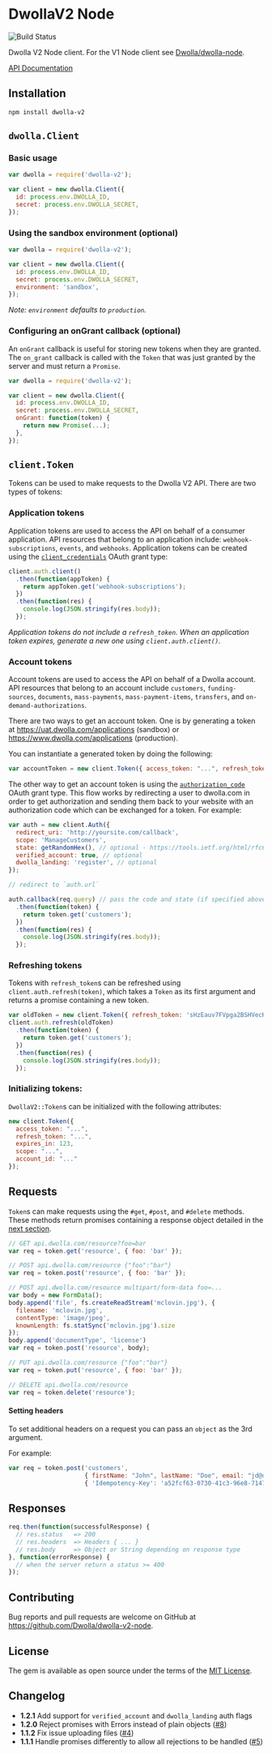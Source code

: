 # DwollaV2 Node

![Build Status](https://travis-ci.org/Dwolla/dwolla-v2-node.svg)

Dwolla V2 Node client. For the V1 Node client see [Dwolla/dwolla-node](https://github.com/Dwolla/dwolla-node).

[API Documentation](https://docsv2.dwolla.com)

## Installation

```
npm install dwolla-v2
```

## `dwolla.Client`

### Basic usage

```javascript
var dwolla = require('dwolla-v2');

var client = new dwolla.Client({
  id: process.env.DWOLLA_ID,
  secret: process.env.DWOLLA_SECRET,
});
```

### Using the sandbox environment (optional)

```javascript
var dwolla = require('dwolla-v2');

var client = new dwolla.Client({
  id: process.env.DWOLLA_ID,
  secret: process.env.DWOLLA_SECRET,
  environment: 'sandbox',
});
```

*Note: `environment` defaults to `production`.*

### Configuring an onGrant callback (optional)

An `onGrant` callback is useful for storing new tokens when they are granted. The `on_grant`
callback is called with the `Token` that was just granted by the server and must return a `Promise`.

```javascript
var dwolla = require('dwolla-v2');

var client = new dwolla.Client({
  id: process.env.DWOLLA_ID,
  secret: process.env.DWOLLA_SECRET,
  onGrant: function(token) {
    return new Promise(...);
  },
});
```

## `client.Token`

Tokens can be used to make requests to the Dwolla V2 API. There are two types of tokens:

### Application tokens

Application tokens are used to access the API on behalf of a consumer application. API resources that
belong to an application include: `webhook-subscriptions`, `events`, and `webhooks`. Application
tokens can be created using the [`client_credentials`][client_credentials] OAuth grant type:

[client_credentials]: https://tools.ietf.org/html/rfc6749#section-4.4

```javascript
client.auth.client()
  .then(function(appToken) {
    return appToken.get('webhook-subscriptions');
  })
  .then(function(res) {
    console.log(JSON.stringify(res.body));
  });
```

*Application tokens do not include a `refresh_token`. When an application token expires, generate
a new one using `client.auth.client()`.*

### Account tokens

Account tokens are used to access the API on behalf of a Dwolla account. API resources that belong
to an account include `customers`, `funding-sources`, `documents`, `mass-payments`, `mass-payment-items`,
`transfers`, and `on-demand-authorizations`.

There are two ways to get an account token. One is by generating a token at
https://uat.dwolla.com/applications (sandbox) or https://www.dwolla.com/applications (production).

You can instantiate a generated token by doing the following:

```javascript
var accountToken = new client.Token({ access_token: "...", refresh_token: "..." });
```

The other way to get an account token is using the [`authorization_code`][authorization_code]
OAuth grant type. This flow works by redirecting a user to dwolla.com in order to get authorization
and sending them back to your website with an authorization code which can be exchanged for a token.
For example:

[authorization_code]: https://tools.ietf.org/html/rfc6749#section-4.1

```javascript
var auth = new client.Auth({
  redirect_uri: 'http://yoursite.com/callback',
  scope: 'ManageCustomers',
  state: getRandomHex(), // optional - https://tools.ietf.org/html/rfc6749#section-10.12
  verified_account: true, // optional
  dwolla_landing: 'register', // optional
});

// redirect to `auth.url`

auth.callback(req.query) // pass the code and state (if specified above) to the callback
  .then(function(token) {
    return token.get('customers');
  })
  .then(function(res) {
    console.log(JSON.stringify(res.body));
  });
```

### Refreshing tokens

Tokens with `refresh_token`s can be refreshed using `client.auth.refresh(token)`, which takes a
`Token` as its first argument and returns a promise containing a new token.

```javascript
var oldToken = new client.Token({ refresh_token: 'sHzEauv7FVpga2BSHVecKqFmCUfuhbBa4JRuClFuYa5vUSUdhL' });
client.auth.refresh(oldToken)
  .then(function(token) {
    return token.get('customers');
  })
  .then(function(res) {
    console.log(JSON.stringify(res.body));
  });
```

### Initializing tokens:

`DwollaV2::Token`s can be initialized with the following attributes:

```javascript
new client.Token({
  access_token: "...",
  refresh_token: "...",
  expires_in: 123,
  scope: "...",
  account_id: "..."
});
```

## Requests

`Token`s can make requests using the `#get`, `#post`, and `#delete` methods. These methods return
promises containing a response object detailed in the [next section](#responses).

```javascript
// GET api.dwolla.com/resource?foo=bar
var req = token.get('resource', { foo: 'bar' });

// POST api.dwolla.com/resource {"foo":"bar"}
var req = token.post('resource', { foo: 'bar' });

// POST api.dwolla.com/resource multipart/form-data foo=...
var body = new FormData();
body.append('file', fs.createReadStream('mclovin.jpg'), {
  filename: 'mclovin.jpg',
  contentType: 'image/jpeg',
  knownLength: fs.statSync('mclovin.jpg').size
});
body.append('documentType', 'license')
var req = token.post('resource', body);

// PUT api.dwolla.com/resource {"foo":"bar"}
var req = token.put('resource', { foo: 'bar' });

// DELETE api.dwolla.com/resource
var req = token.delete('resource');
```

#### Setting headers

To set additional headers on a request you can pass an `object` as the 3rd argument.

For example:

```javascript
var req = token.post('customers',
                     { firstName: "John", lastName: "Doe", email: "jd@doe.com" },
                     { 'Idempotency-Key': 'a52fcf63-0730-41c3-96e8-7147b5d1fb01' });
```

## Responses

```javascript
req.then(function(successfulResponse) {
  // res.status   => 200
  // res.headers  => Headers { ... }
  // res.body     => Object or String depending on response type
}, function(errorResponse) {
  // when the server return a status >= 400
});
```

## Contributing

Bug reports and pull requests are welcome on GitHub at https://github.com/Dwolla/dwolla-v2-node.

## License

The gem is available as open source under the terms of the [MIT License](https://github.com/Dwolla/dwolla-v2-node).

## Changelog

- **1.2.1** Add support for `verified_account` and `dwolla_landing` auth flags
- **1.2.0** Reject promises with Errors instead of plain objects ([#8](/Dwolla/dwolla-v2-node/issues/8))
- **1.1.2** Fix issue uploading files ([#4](/Dwolla/dwolla-v2-node/issues/4))
- **1.1.1** Handle promises differently to allow all rejections to be handled ([#5](/Dwolla/dwolla-v2-node/issues/5))
